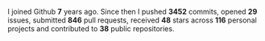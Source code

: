 
I joined Github **7** years ago. Since then I pushed **3452** commits, opened **29** issues, submitted **846** pull requests, received **48** stars across **116** personal projects and contributed to **38** public repositories.
